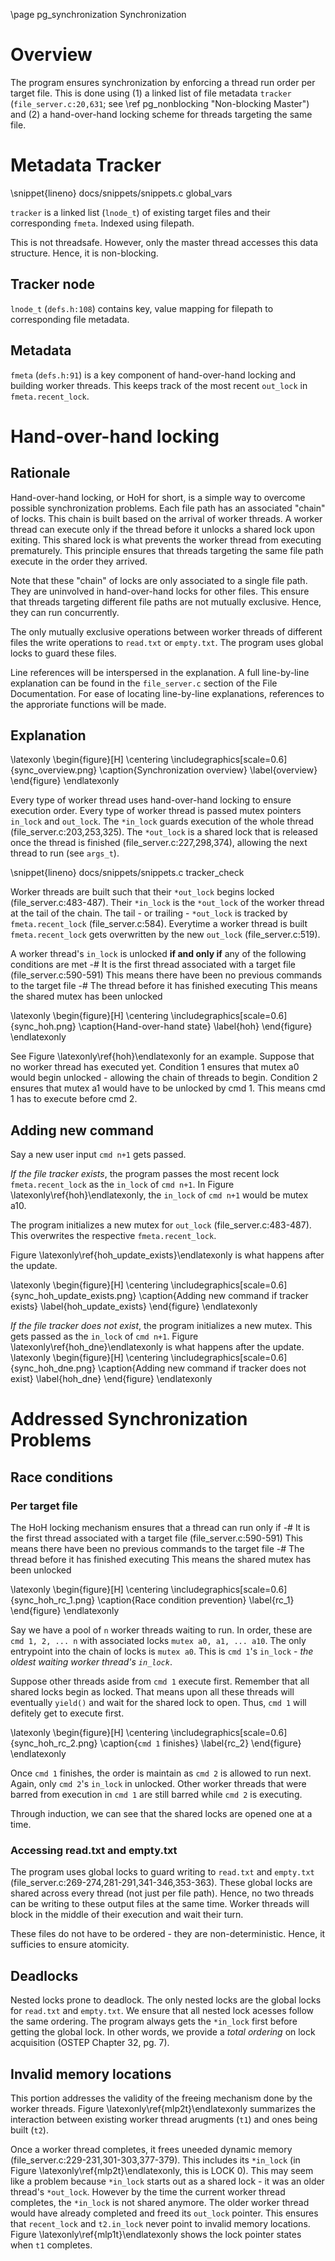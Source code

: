 \page pg_synchronization Synchronization

# Overview
The program ensures synchronization by enforcing a thread run order per target file. This is done using (1) a linked list of file metadata `tracker` (`file_server.c:20,631`; see \ref pg_nonblocking "Non-blocking Master") and (2) a hand-over-hand locking scheme for threads targeting the same file.

# Metadata Tracker
\snippet{lineno} docs/snippets/snippets.c global_vars

`tracker` is a linked list (`lnode_t`) of existing target files and their corresponding `fmeta`. Indexed using filepath.

This is not threadsafe. However, only the master thread accesses this data structure. Hence, it is non-blocking.

## Tracker node
`lnode_t` (`defs.h:108`) contains key, value mapping for filepath to corresponding file metadata.
 
## Metadata
`fmeta` (`defs.h:91`) is a key component of hand-over-hand locking and building worker threads. This keeps track of the most recent `out_lock` in `fmeta.recent_lock`.

# Hand-over-hand locking
## Rationale
Hand-over-hand locking, or HoH for short, is a simple way to overcome possible synchronization problems. Each file path has an associated "chain" of locks. This chain is built based on the arrival of worker threads. A worker thread can execute only if the thread before it unlocks a shared lock upon exiting. This shared lock is what prevents the worker thread from executing prematurely. This principle ensures that threads targeting the same file path execute in the order they arrived.

Note that these "chain" of locks are only associated to a single file path. They are uninvolved in hand-over-hand locks for other files. This ensure that threads targeting different file paths are not mutually exclusive. Hence, they can run concurrently.

The only mutually exclusive operations between worker threads of different files the write operations to `read.txt` or `empty.txt`. The program uses global locks to guard these files.

Line references will be interspersed in the explanation. A full line-by-line explanation can be found in the `file_server.c` section of the File Documentation. For ease of locating line-by-line explanations, references to the approriate functions will be made.

## Explanation

\latexonly
\begin{figure}[H]
    \centering
	\includegraphics[scale=0.6]{sync_overview.png}
	\caption{Synchronization overview}
	\label{overview}
\end{figure}
\endlatexonly

Every type of worker thread uses hand-over-hand locking to ensure execution order. Every type of worker thread is passed mutex pointers `in_lock` and `out_lock`. The `*in_lock` guards execution of the whole thread (file_server.c:203,253,325). The `*out_lock` is a shared lock that is released once the thread is finished (file_server.c:227,298,374), allowing the next thread to run (see `args_t`).

\snippet{lineno} docs/snippets/snippets.c tracker_check

Worker threads are built such that their `*out_lock` begins locked (file_server.c:483-487). Their `*in_lock` is the `*out_lock` of the worker thread at the tail of the chain. The tail - or trailing - `*out_lock` is tracked by `fmeta.recent_lock` (file_server.c:584). Everytime a worker thread is built `fmeta.recent_lock` gets overwritten by the new `out_lock` (file_server.c:519).

A worker thread's `in_lock` is unlocked **if and only if** any of the following conditions are met
 -# It is the first thread associated with a target file (file_server.c:590-591)
 	This means there have been no previous commands to the target file
 -# The thread before it has finished executing
	This means the shared mutex has been unlocked

\latexonly
\begin{figure}[H]
    \centering
	\includegraphics[scale=0.6]{sync_hoh.png}
	\caption{Hand-over-hand state}
	\label{hoh}
\end{figure}
\endlatexonly

See Figure \latexonly\ref{hoh}\endlatexonly for an example. Suppose that no worker thread has executed yet. Condition 1 ensures that mutex a0 would begin unlocked - allowing the chain of threads to begin. Condition 2 ensures that mutex a1 would have to be unlocked by cmd 1. This means cmd 1 has to execute before cmd 2.

## Adding new command
Say a new user input `cmd n+1` gets passed. 

*If the file tracker exists*, the program passes the most recent lock `fmeta.recent_lock` as the `in_lock` of `cmd n+1`. In Figure \latexonly\ref{hoh}\endlatexonly, the `in_lock` of `cmd n+1` would be mutex a10.

The program initializes a new mutex for `out_lock` (file_server.c:483-487). This overwrites the respective `fmeta.recent_lock`.

Figure \latexonly\ref{hoh_update_exists}\endlatexonly is what happens after the update.

\latexonly
\begin{figure}[H]
    \centering
	\includegraphics[scale=0.6]{sync_hoh_update_exists.png}
	\caption{Adding new command if tracker exists}
	\label{hoh_update_exists}
\end{figure}
\endlatexonly

*If the file tracker does not exist*, the program initializes a new mutex. This gets passed as the `in_lock` of `cmd n+1`. Figure \latexonly\ref{hoh_dne}\endlatexonly is what happens after the update.
\latexonly
\begin{figure}[H]
    \centering
	\includegraphics[scale=0.6]{sync_hoh_dne.png}
	\caption{Adding new command if tracker does not exist}
	\label{hoh_dne}
\end{figure}
\endlatexonly


# Addressed Synchronization Problems

## Race conditions
### Per target file
The HoH locking mechanism ensures that a thread can run only if
 -# It is the first thread associated with a target file (file_server.c:590-591)
 	This means there have been no previous commands to the target file
 -# The thread before it has finished executing
	This means the shared mutex has been unlocked


\latexonly
\begin{figure}[H]
    \centering
	\includegraphics[scale=0.6]{sync_hoh_rc_1.png}
	\caption{Race condition prevention}
	\label{rc_1}
\end{figure}
\endlatexonly


Say we have a pool of `n` worker threads waiting to run. In order, these are `cmd 1, 2, ... n` with associated locks `mutex a0, a1, ... a10`. The only entrypoint into the chain of locks is `mutex a0`. This is `cmd 1`'s `in_lock` - *the oldest waiting worker thread's `in_lock`*.

Suppose other threads aside from `cmd 1` execute first. Remember that all shared locks begin as locked. That means upon all these threads will eventually `yield()` and wait for the shared lock to open. Thus, `cmd 1` will defitely get to execute first.

\latexonly
\begin{figure}[H]
    \centering
	\includegraphics[scale=0.6]{sync_hoh_rc_2.png}
	\caption{`cmd 1` finishes}
	\label{rc_2}
\end{figure}
\endlatexonly


Once `cmd 1` finishes, the order is maintain as `cmd 2` is allowed to run next. Again, only `cmd 2`'s `in_lock` in unlocked. Other worker threads that were barred from execution in `cmd 1` are still barred while `cmd 2` is executing.

Through induction, we can see that the shared locks are opened one at a time.

### Accessing read.txt and empty.txt
The program uses global locks to guard writing to `read.txt` and `empty.txt` (file_server.c:269-274,281-291,341-346,353-363). These global locks are shared across every thread (not just per file path). Hence, no two threads can be writing to these output files at the same time. Worker threads will block in the middle of their execution and wait their turn.

These files do not have to be ordered - they are non-deterministic. Hence, it sufficies to ensure atomicity.

## Deadlocks
Nested locks prone to deadlock. The only nested locks are the global locks for `read.txt` and `empty.txt`. We ensure that all nested lock acesses follow the same ordering. The program always gets the `*in_lock` first before getting the global lock. In other words, we provide a *total ordering* on lock acquisition (OSTEP Chapter 32, pg. 7).

## Invalid memory locations
This portion addresses the validity of the freeing mechanism done by the worker threads. Figure \latexonly\ref{mlp2t}\endlatexonly summarizes the interaction between existing worker thread arugments (`t1`) and ones being built (`t2`).

Once a worker thread completes, it frees uneeded dynamic memory (file_server.c:229-231,301-303,377-379). This includes its `*in_lock` (in Figure \latexonly\ref{mlp2t}\endlatexonly, this is LOCK 0). This may seem like a problem because `*in_lock` starts out as a shared lock - it was an older thread's `*out_lock`. However by the time the current worker thread completes, the `*in_lock` is not shared anymore. The older worker thread would have already completed and freed its `out_lock` pointer. This ensures that `recent_lock` and `t2.in_lock` never point to invalid memory locations. Figure \latexonly\ref{mlp1t}\endlatexonly shows the lock pointer states when `t1` completes.
